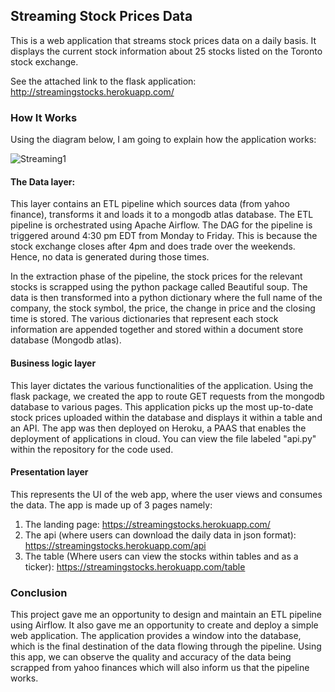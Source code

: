 ## Streaming Stock Prices Data

This is a web application that streams stock prices data on a daily basis. It displays the current stock information about 25 stocks listed on the Toronto stock exchange.

See the attached link to the flask application: http://streamingstocks.herokuapp.com/

### How It Works

Using the diagram below, I am going to explain how the application works:

![Streaming1](https://user-images.githubusercontent.com/83844773/136867820-6b5bceae-24ad-4f4a-870d-d6022e2dc5df.png)

#### The Data layer:

This layer contains an ETL pipeline which sources data (from yahoo finance), transforms it and loads it to a mongodb atlas database. 
The ETL pipeline is orchestrated using Apache Airflow. The DAG for the pipeline is triggered around 4:30 pm EDT from Monday to Friday.
This is because the stock exchange closes after 4pm and does trade over the weekends. Hence, no data is generated during those times.

In the extraction phase of the pipeline, the stock prices for the relevant stocks is scrapped using the python package called Beautiful soup.
The data is then transformed into a python dictionary where the full name of the company, the stock symbol, the price, the change in price and the closing time is stored. 
The various dictionaries that represent each stock information are appended together and stored within a document store database (Mongodb atlas). 

#### Business logic layer

This layer dictates the various functionalities of the application. Using the flask package, we created the app to route GET requests from the mongodb database to various pages.
This application picks up the most up-to-date stock prices uploaded within the database and displays it within a table and an API.
The app was then deployed on Heroku, a PAAS that enables the deployment of applications in cloud. You can view the file labeled "api.py" within the repository for the code used.
#### Presentation layer

This represents the UI of the web app, where the user views and consumes the data.
The app is made up of 3 pages namely:
1) The landing page: https://streamingstocks.herokuapp.com/
2) The api (where users can download the daily data in json format): https://streamingstocks.herokuapp.com/api
3) The table (Where users can view the stocks within tables and as a ticker): https://streamingstocks.herokuapp.com/table

### Conclusion

This project gave me an opportunity to design and maintain an ETL pipeline using Airflow. It also gave me an opportunity to create and deploy a simple web application.
The application provides a window into the database, which is the final destination of the data flowing through the pipeline. 
Using this app, we can observe the quality and accuracy of the data being scrapped from yahoo finances which will also inform us that the pipeline works. 
